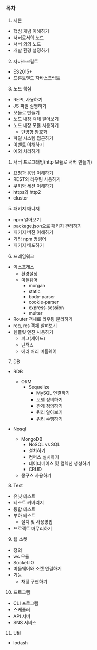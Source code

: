 ### 목차

1. 서론

- 핵심 개념 이해하기
- 서버로서의 노드
- 서버 외의 노드
- 개발 환경 설정하기

2. 자바스크립트

- ES2015+
- 프론트엔드 자바스크립트

3. 노드 핵심

- REPL 사용하기
- JS 파일 실행하기
- 모듈로 만들기
- 노드 내장 객체 알아보기
- 노드 내장 모듈 사용하기
  - 단방향 암호화
- 파일 시스템 접근하기
- 이벤트 이해하기
- 예외 처리하기

1. 서버 프로그래밍(http 모듈로 서버 만들기)

- 요청과 응답 이해하기
- REST와 라우팅 사용하기
- 쿠키와 세션 이해하기
- https와 http2
- cluster

5. 패키지 매니저

- npm 알아보기
- package.json으로 패키지 관리하기
- 패키지 버젼 이해하기
- 기타 npm 명령어
- 패키지 배포하기

6. 프레임워크

- 익스프레스
  - 환경설정
  - 미들웨어
    - morgan
    - static
    - body-parser
    - cookie-parser
    - express-session
    - multer
- Router 객체로 라우팅 분리하기
- req, res 객체 살펴보기
- 템플릿 엔진 사용하기
  - 퍼그(제이드)
  - 넌적스
  - 에러 처리 미들웨어

7. DB

- RDB
  - ORM
    - Sequelize
      - MySQL 연결하기
      - 모델 정의하기
      - 관계 정의하기
      - 쿼리 알아보기
      - 쿼리 수행하기
- Nosql

  - MongoDB
    - NoSQL vs SQL
    - 설치하기
    - 컴퍼스 설치하기
    - 데이터베이스 및 컬렉션 생성하기
    - CRUD
  - 몽구스 사용하기

8. Test

- 유닛 테스트
- 테스트 커버리지
- 통합 테스트
- 부하 테스트
  - 설치 및 사용방법
- 프로젝트 마무리하기

9. 웹 소켓

- 정의
- ws 모듈
- Socket.IO
- 미들웨어와 소켓 연결하기
- 기능
  - 채팅 구현하기

10. 프로그램

- CLI 프로그램
- 스케쥴러
- API 서버
- SNS 서비스

11. Util

- lodash
